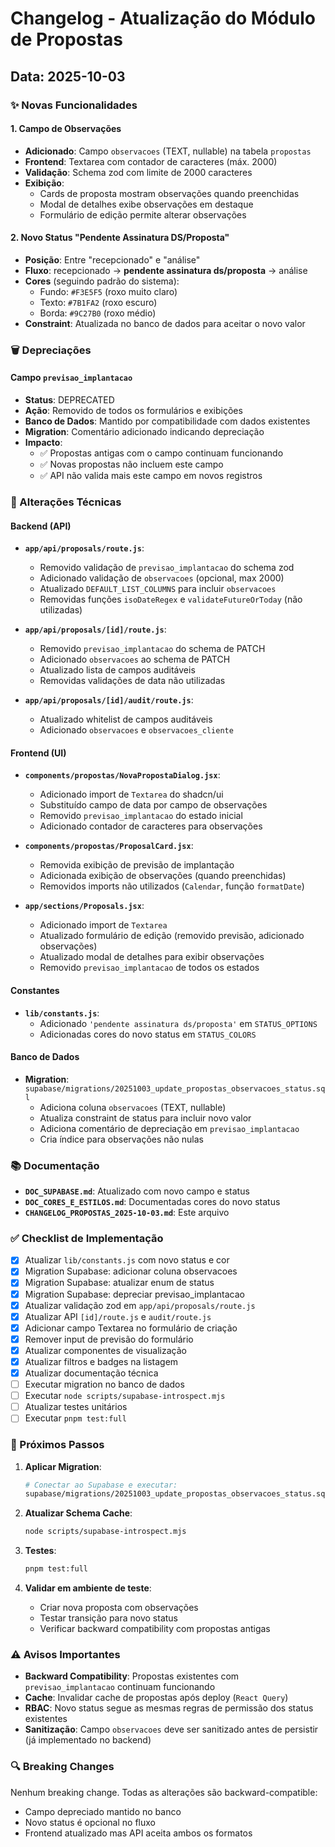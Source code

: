 # Changelog - Atualização do Módulo de Propostas

## Data: 2025-10-03

### ✨ Novas Funcionalidades

#### 1. Campo de Observações

- **Adicionado**: Campo `observacoes` (TEXT, nullable) na tabela `propostas`
- **Frontend**: Textarea com contador de caracteres (máx. 2000)
- **Validação**: Schema zod com limite de 2000 caracteres
- **Exibição**:
  - Cards de proposta mostram observações quando preenchidas
  - Modal de detalhes exibe observações em destaque
  - Formulário de edição permite alterar observações

#### 2. Novo Status "Pendente Assinatura DS/Proposta"

- **Posição**: Entre "recepcionado" e "análise"
- **Fluxo**: recepcionado → **pendente assinatura ds/proposta** → análise
- **Cores** (seguindo padrão do sistema):
  - Fundo: `#F3E5F5` (roxo muito claro)
  - Texto: `#7B1FA2` (roxo escuro)
  - Borda: `#9C27B0` (roxo médio)
- **Constraint**: Atualizada no banco de dados para aceitar o novo valor

### 🗑️ Depreciações

#### Campo `previsao_implantacao`

- **Status**: DEPRECATED
- **Ação**: Removido de todos os formulários e exibições
- **Banco de Dados**: Mantido por compatibilidade com dados existentes
- **Migration**: Comentário adicionado indicando depreciação
- **Impacto**:
  - ✅ Propostas antigas com o campo continuam funcionando
  - ✅ Novas propostas não incluem este campo
  - ✅ API não valida mais este campo em novos registros

### 🔧 Alterações Técnicas

#### Backend (API)

- **`app/api/proposals/route.js`**:
  - Removido validação de `previsao_implantacao` do schema zod
  - Adicionado validação de `observacoes` (opcional, max 2000)
  - Atualizado `DEFAULT_LIST_COLUMNS` para incluir `observacoes`
  - Removidas funções `isoDateRegex` e `validateFutureOrToday` (não utilizadas)

- **`app/api/proposals/[id]/route.js`**:
  - Removido `previsao_implantacao` do schema de PATCH
  - Adicionado `observacoes` ao schema de PATCH
  - Atualizado lista de campos auditáveis
  - Removidas validações de data não utilizadas

- **`app/api/proposals/[id]/audit/route.js`**:
  - Atualizado whitelist de campos auditáveis
  - Adicionado `observacoes` e `observacoes_cliente`

#### Frontend (UI)

- **`components/propostas/NovaPropostaDialog.jsx`**:
  - Adicionado import de `Textarea` do shadcn/ui
  - Substituído campo de data por campo de observações
  - Removido `previsao_implantacao` do estado inicial
  - Adicionado contador de caracteres para observações

- **`components/propostas/ProposalCard.jsx`**:
  - Removida exibição de previsão de implantação
  - Adicionada exibição de observações (quando preenchidas)
  - Removidos imports não utilizados (`Calendar`, função `formatDate`)

- **`app/sections/Proposals.jsx`**:
  - Adicionado import de `Textarea`
  - Atualizado formulário de edição (removido previsão, adicionado observações)
  - Atualizado modal de detalhes para exibir observações
  - Removido `previsao_implantacao` de todos os estados

#### Constantes

- **`lib/constants.js`**:
  - Adicionado `'pendente assinatura ds/proposta'` em `STATUS_OPTIONS`
  - Adicionadas cores do novo status em `STATUS_COLORS`

#### Banco de Dados

- **Migration**: `supabase/migrations/20251003_update_propostas_observacoes_status.sql`
  - Adiciona coluna `observacoes` (TEXT, nullable)
  - Atualiza constraint de status para incluir novo valor
  - Adiciona comentário de depreciação em `previsao_implantacao`
  - Cria índice para observações não nulas

### 📚 Documentação

- **`DOC_SUPABASE.md`**: Atualizado com novo campo e status
- **`DOC_CORES_E_ESTILOS.md`**: Documentadas cores do novo status
- **`CHANGELOG_PROPOSTAS_2025-10-03.md`**: Este arquivo

### ✅ Checklist de Implementação

- [x] Atualizar `lib/constants.js` com novo status e cor
- [x] Migration Supabase: adicionar coluna observacoes
- [x] Migration Supabase: atualizar enum de status
- [x] Migration Supabase: depreciar previsao_implantacao
- [x] Atualizar validação zod em `app/api/proposals/route.js`
- [x] Atualizar API `[id]/route.js` e `audit/route.js`
- [x] Adicionar campo Textarea no formulário de criação
- [x] Remover input de previsão do formulário
- [x] Atualizar componentes de visualização
- [x] Atualizar filtros e badges na listagem
- [x] Atualizar documentação técnica
- [ ] Executar migration no banco de dados
- [ ] Executar `node scripts/supabase-introspect.mjs`
- [ ] Atualizar testes unitários
- [ ] Executar `pnpm test:full`

### 🚀 Próximos Passos

1. **Aplicar Migration**:

   ```bash
   # Conectar ao Supabase e executar:
   supabase/migrations/20251003_update_propostas_observacoes_status.sql
   ```

2. **Atualizar Schema Cache**:

   ```bash
   node scripts/supabase-introspect.mjs
   ```

3. **Testes**:

   ```bash
   pnpm test:full
   ```

4. **Validar em ambiente de teste**:
   - Criar nova proposta com observações
   - Testar transição para novo status
   - Verificar backward compatibility com propostas antigas

### ⚠️ Avisos Importantes

- **Backward Compatibility**: Propostas existentes com `previsao_implantacao` continuam funcionando
- **Cache**: Invalidar cache de propostas após deploy (`React Query`)
- **RBAC**: Novo status segue as mesmas regras de permissão dos status existentes
- **Sanitização**: Campo `observacoes` deve ser sanitizado antes de persistir (já implementado no backend)

### 🔍 Breaking Changes

Nenhum breaking change. Todas as alterações são backward-compatible:

- Campo depreciado mantido no banco
- Novo status é opcional no fluxo
- Frontend atualizado mas API aceita ambos os formatos
